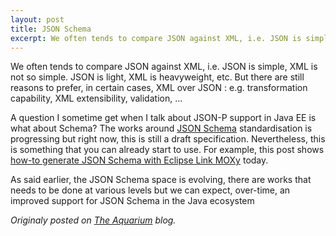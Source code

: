 ```yaml
---
layout: post
title: JSON Schema
excerpt: We often tends to compare JSON against XML, i.e. JSON is simple, XML is not so simple ...
---
```


We often tends to compare JSON against XML, i.e. JSON is simple, XML is not so simple. JSON is light, XML is heavyweight, etc. But there are still reasons to prefer, in certain cases, XML over JSON : e.g. transformation capability, XML extensibility, validation, ...

A question I sometime get when I talk about JSON-P support in Java EE is what about Schema? The works around [JSON Schema](http://en.wikipedia.org/wiki/JSON#Schema_and_Metadata) standardisation is progressing but right now, this is still a draft specification. Nevertheless, this is something that you can already start to use. For example, this post shows [how-to generate JSON Schema with Eclipse Link MOXy](http://kingsfleet.blogspot.co.uk/2014/04/quick-and-bit-dirty-json-schema.html) today.

As said earlier, the JSON Schema space is evolving, there are works that needs to be done at various levels but we can expect, over-time, an improved support for JSON Schema in the Java ecosystem


*Originaly posted on [The Aquarium](https://blogs.oracle.com/theaquarium/json-schema) blog.*
